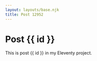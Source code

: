```yaml
---
layout: layouts/base.njk
title: Post 12952
---
```


# Post {{ id }}

This is post {{ id }} in my Eleventy project.
